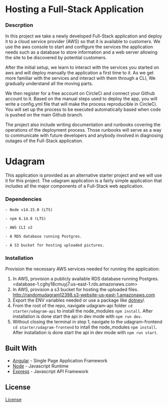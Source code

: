 # Hosting a Full-Stack Application

### Descrption
In this project we take a newly developed Full-Stack application and deploy it to a cloud service provider (AWS) so that it is available to customers. We use the aws console to start and configure the services the application needs such as a database to store information and a web server allowing the site to be discovered by potential customers.

After the initial setup, we learn to interact with the services you started on aws and will deploy manually the application a first time to it. As we get more familiar with the services and interact with them through a CLI, We gradually understand all the moving parts.

We then register for a free account on CircleCi and connect your Github account to it. Based on the manual steps used to deploy the app, you will write a config.yml file that will make the process reproducible in CircleCi. You will set up the process to be executed automatically based when code is pushed on the main Github branch.

The project also include writing documentation and runbooks covering the operations of the deployment process. Those runbooks will serve as a way to communicate with future developers and anybody involved in diagnosing outages of the Full-Stack application.

# Udagram

This application is provided as an alternative starter project and we will use it for this project. The udagram application is a fairly simple application that includes all the major components of a Full-Stack web application.



### Dependencies

```
- Node v14.15.0 (LTS)

- npm 6.14.8 (LTS) 

- AWS CLI v2

- A RDS database running Postgres.

- A S3 bucket for hosting uploaded pictures.

```

### Installation

Provision the necessary AWS services needed for running the application:

1. In AWS, provision a publicly available RDS database running Postgres. <database-1.cghy18cmuyj7.us-east-1.rds.amazonaws.com>
1. In AWS, provision a s3 bucket for hosting the uploaded files. <http://randomudagram12398.s3-website-us-east-1.amazonaws.com>
1. Export the ENV variables needed or use a package like [dotnev](https://www.npmjs.com/package/dotenv)/.
1. From the root of the repo, navigate udagram-api folder `cd starter/udagram-api` to install the node_modules `npm install`. After installation is done start the api in dev mode with `npm run dev`.
1. Without closing the terminal in step 1, navigate to the udagram-frontend `cd starter/udagram-frontend` to intall the node_modules `npm install`. After installation is done start the api in dev mode with `npm run start`.


## Built With

- [Angular](https://angular.io/) - Single Page Application Framework
- [Node](https://nodejs.org) - Javascript Runtime
- [Express](https://expressjs.com/) - Javascript API Framework

## License

[License](LICENSE.txt)
